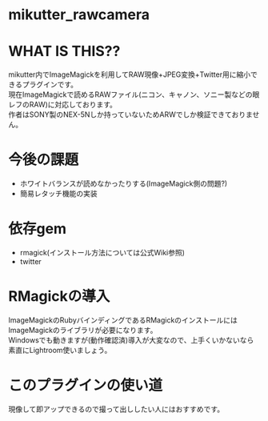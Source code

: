 mikutter_rawcamera
================

# WHAT IS THIS??
mikutter内でImageMagickを利用してRAW現像+JPEG変換+Twitter用に縮小できるプラグインです。  
現在ImageMagickで読めるRAWファイル(ニコン、キャノン、ソニー製などの眼レフのRAW)に対応しております。  
作者はSONY製のNEX-5Nしか持っていないためARWでしか検証できておりません。

# 今後の課題
* ホワイトバランスが読めなかったりする(ImageMagick側の問題?)
* 簡易レタッチ機能の実装

# 依存gem
* rmagick(インストール方法については公式Wiki参照)
* twitter

# RMagickの導入
ImageMagickのRubyバインディングであるRMagickのインストールにはImageMagickのライブラリが必要になります。  
Windowsでも動きますが(動作確認済)導入が大変なので、上手くいかないなら素直にLightroom使いましょう。

# このプラグインの使い道
現像して即アップできるので撮って出ししたい人にはおすすめです。

